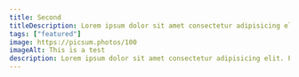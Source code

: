 ```yaml
---
title: Second
titleDescription: Lorem ipsum dolor sit amet consectetur adipisicing elit. 
tags: ["featured"]
image: https://picsum.photos/100
imageAlt: This is a test
description: Lorem ipsum dolor sit amet consectetur adipisicing elit. Perferendis accusantium sit illo neque rem omnis quaerat, nam similique vitae delectus ad magni vel quo maxime, magnam placeat. Reprehenderit, distinctio aliquam?
---
```

